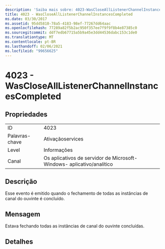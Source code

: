 ```yaml
---
description: 'Saiba mais sobre: 4023-WasCloseAllListenerChannelInstancesCompleted'
title: 4023 - WasCloseAllListenerChannelInstancesCompleted
ms.date: 03/30/2017
ms.assetid: 95dd5810-78a5-4183-98ef-77267dd64aac
ms.openlocfilehash: 77289a82f5b2ac950f357ee7f9f9f8b4e87385c0
ms.sourcegitcommit: ddf7edb67715a5b9a45e3dd44536dabc153c1de0
ms.translationtype: MT
ms.contentlocale: pt-BR
ms.lasthandoff: 02/06/2021
ms.locfileid: "99656625"
---
```

# <a name="4023---wasclosealllistenerchannelinstancescompleted"></a>4023 - WasCloseAllListenerChannelInstancesCompleted

## <a name="properties"></a>Propriedades  
  
|||  
|-|-|  
|ID|4023|  
|Palavras-chave|Ativaçãoservices|  
|Level|Informações|  
|Canal|Os aplicativos de servidor de Microsoft-Windows- aplicativo/analítico|  
  
## <a name="description"></a>Descrição  

 Esse evento é emitido quando o fechamento de todas as instâncias de canal do ouvinte é concluído.  
  
## <a name="message"></a>Mensagem  

 Estava fechando todas as instâncias de canal do ouvinte concluídas.  
  
## <a name="details"></a>Detalhes
